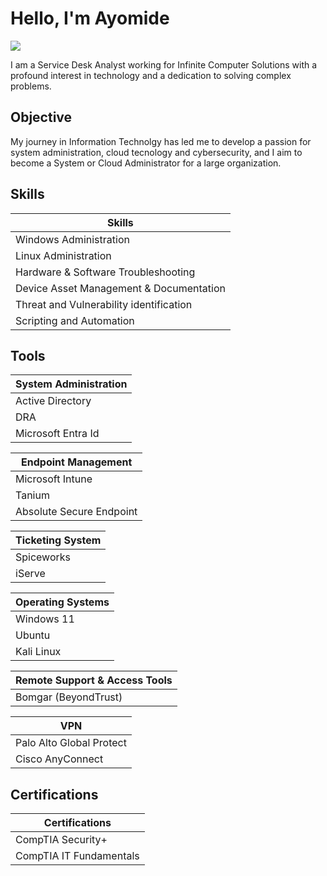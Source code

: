 # Hello, I'm Ayomide
<a href="https://www.linkedin.com/in/ayomide-ogunjimi-6a2a13294"><img src="https://img.shields.io/badge/-LinkedIn-0072b1?&style=for-the-badge&logo=linkedin&logoColor=white" /></a>

I am a Service Desk Analyst working for Infinite Computer Solutions with a profound interest in technology and a dedication to solving complex problems.

## Objective
My journey in Information Technolgy has led me to develop a passion for system administration, cloud tecnology and cybersecurity, and I aim to become a System or Cloud Administrator for a large organization.

## Skills
|Skills|
|-----------------------------------------------|
| Windows Administration        |
|Linux Administration  | 
| Hardware & Software Troubleshooting       |
| Device Asset Management & Documentation      | 
| Threat and Vulnerability identification                 | 
| Scripting and Automation |

## Tools
|System Administration|
|-----------------------------------------------|
|Active Directory | 
|DRA|
|Microsoft Entra Id |

|Endpoint Management|
|-----------------------------------------------|
|Microsoft Intune | 
|Tanium|
|Absolute Secure Endpoint |

|Ticketing System|
|-----------------------------------------------|
|Spiceworks| 
|iServe|

| Operating Systems         |
|---------------------------|
| Windows 11                |
| Ubuntu                    |
| Kali Linux                |

| Remote Support & Access Tools |
|-------------------------------|
| Bomgar (BeyondTrust)          |

|VPN                           |
|-------------------------------|
| Palo Alto Global Protect      |
| Cisco AnyConnect              |

## Certifications
| Certifications           |
|--------------------------|
| CompTIA Security+        |
| CompTIA IT Fundamentals  |
